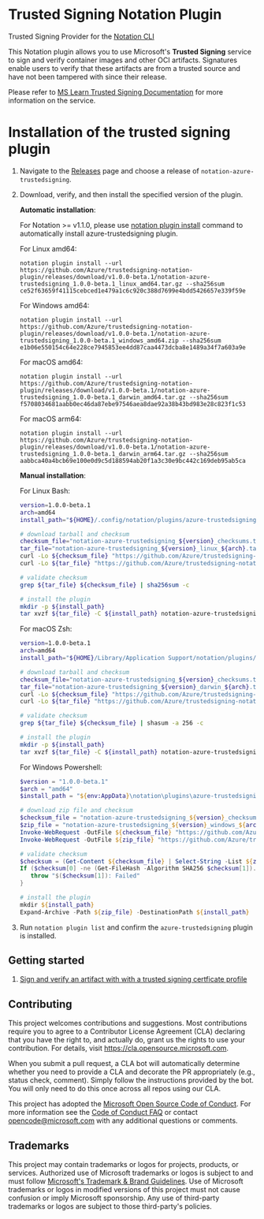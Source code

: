 # Trusted Signing Notation Plugin

Trusted Signing Provider for the [Notation CLI](https://github.com/notaryproject/notation)

This Notation plugin allows you to use Microsoft's **Trusted Signing** service to sign and verify container images and other OCI artifacts. Signatures enable users to verify that these artifacts are from a trusted source and have not been tampered with since their release.

Please refer to [MS Learn Trusted Signing Documentation](https://learn.microsoft.com/en-us/azure/trusted-signing/) for more information on the service.

# Installation of the trusted signing plugin

1. Navigate to the [Releases](https://github.com/Azure/trustedsigning-notation-plugin/releases) page and choose a release of `notation-azure-trustedsigning`.
2. Download, verify, and then install the specified version of the plugin.

   **Automatic installation**:

   For Notation >= v1.1.0, please use [notation plugin install](https://github.com/notaryproject/notation/blob/v1.1.0/specs/commandline/plugin.md#notation-plugin-install) command to automatically install azure-trustedsigning plugin.

   For Linux amd64:

   ```
   notation plugin install --url https://github.com/Azure/trustedsigning-notation-plugin/releases/download/v1.0.0-beta.1/notation-azure-trustedsigning_1.0.0-beta.1_linux_amd64.tar.gz --sha256sum ce52f63659f41115cebced1e479a1c6c920c388d7699e4bdd5426657e339f59e
   ```

   For Windows amd64:

   ```
   notation plugin install --url https://github.com/Azure/trustedsigning-notation-plugin/releases/download/v1.0.0-beta.1/notation-azure-trustedsigning_1.0.0-beta.1_windows_amd64.zip --sha256sum e1b06e550154c64e228ce7945853ee4dd87caa4473dcba8e1489a34f7a603a9e
   ```

   For macOS amd64:

   ```
   notation plugin install --url https://github.com/Azure/trustedsigning-notation-plugin/releases/download/v1.0.0-beta.1/notation-azure-trustedsigning_1.0.0-beta.1_darwin_amd64.tar.gz --sha256sum f5708034681aabb0ec46da87ebe97546aea8dae92a38b43bd983e28c823f1c53
   ```

   For macOS arm64:

   ```
   notation plugin install --url https://github.com/Azure/trustedsigning-notation-plugin/releases/download/v1.0.0-beta.1/notation-azure-trustedsigning_1.0.0-beta.1_darwin_arm64.tar.gz --sha256sum aabbca40a4bcb69e100e0d9c5d188594ab20f1a3c30e9bc442c169deb95ab5ca
   ```
    **Manual installation**:

   For Linux Bash:

   ```bash
   version=1.0.0-beta.1
   arch=amd64
   install_path="${HOME}/.config/notation/plugins/azure-trustedsigning"

   # download tarball and checksum
   checksum_file="notation-azure-trustedsigning_${version}_checksums.txt"
   tar_file="notation-azure-trustedsigning_${version}_linux_${arch}.tar.gz"
   curl -Lo ${checksum_file} "https://github.com/Azure/trustedsigning-notation-plugin/releases/download/v${version}/${checksum_file}"
   curl -Lo ${tar_file} "https://github.com/Azure/trustedsigning-notation-plugin/releases/download/v${version}/${tar_file}"

   # validate checksum
   grep ${tar_file} ${checksum_file} | sha256sum -c

   # install the plugin
   mkdir -p ${install_path}
   tar xvzf ${tar_file} -C ${install_path} notation-azure-trustedsigning
   ```

   For macOS Zsh:

   ```zsh
   version=1.0.0-beta.1
   arch=amd64
   install_path="${HOME}/Library/Application Support/notation/plugins/azure-trustedsigning"

   # download tarball and checksum
   checksum_file="notation-azure-trustedsigning_${version}_checksums.txt"
   tar_file="notation-azure-trustedsigning_${version}_darwin_${arch}.tar.gz"
   curl -Lo ${checksum_file} "https://github.com/Azure/trustedsigning-notation-plugin/releases/download/v${version}/${checksum_file}"
   curl -Lo ${tar_file} "https://github.com/Azure/trustedsigning-notation-plugin/releases/download/v${version}/${tar_file}"

   # validate checksum
   grep ${tar_file} ${checksum_file} | shasum -a 256 -c

   # install the plugin
   mkdir -p ${install_path}
   tar xvzf ${tar_file} -C ${install_path} notation-azure-trustedsigning
   ```

   For Windows Powershell:

   ```powershell
   $version = "1.0.0-beta.1"
   $arch = "amd64"
   $install_path = "${env:AppData}\notation\plugins\azure-trustedsigning"

   # download zip file and checksum
   $checksum_file = "notation-azure-trustedsigning_${version}_checksums.txt"
   $zip_file = "notation-azure-trustedsigning_${version}_windows_${arch}.zip"
   Invoke-WebRequest -OutFile ${checksum_file} "https://github.com/Azure/trustedsigning-notation-plugin/releases/download/v${version}/${checksum_file}"
   Invoke-WebRequest -OutFile ${zip_file} "https://github.com/Azure/trustedsigning-notation-plugin/releases/download/v${version}/${zip_file}"

   # validate checksum
   $checksum = (Get-Content ${checksum_file} | Select-String -List ${zip_file}).Line.Split() | Where-Object {$_}
   If ($checksum[0] -ne (Get-FileHash -Algorithm SHA256 $checksum[1]).Hash) {
      throw "$($checksum[1]): Failed"
   }

   # install the plugin
   mkdir ${install_path}
   Expand-Archive -Path ${zip_file} -DestinationPath ${install_path}
   ```

3. Run `notation plugin list` and confirm the `azure-trustedsigning` plugin is installed.

## Getting started

1. [Sign and verify an artifact with with a trusted signing certficate profile](docs/sign-and-verify.md)


## Contributing

This project welcomes contributions and suggestions.  Most contributions require you to agree to a
Contributor License Agreement (CLA) declaring that you have the right to, and actually do, grant us
the rights to use your contribution. For details, visit https://cla.opensource.microsoft.com.

When you submit a pull request, a CLA bot will automatically determine whether you need to provide
a CLA and decorate the PR appropriately (e.g., status check, comment). Simply follow the instructions
provided by the bot. You will only need to do this once across all repos using our CLA.

This project has adopted the [Microsoft Open Source Code of Conduct](https://opensource.microsoft.com/codeofconduct/).
For more information see the [Code of Conduct FAQ](https://opensource.microsoft.com/codeofconduct/faq/) or
contact [opencode@microsoft.com](mailto:opencode@microsoft.com) with any additional questions or comments.

## Trademarks

This project may contain trademarks or logos for projects, products, or services. Authorized use of Microsoft
trademarks or logos is subject to and must follow
[Microsoft's Trademark & Brand Guidelines](https://www.microsoft.com/en-us/legal/intellectualproperty/trademarks/usage/general).
Use of Microsoft trademarks or logos in modified versions of this project must not cause confusion or imply Microsoft sponsorship.
Any use of third-party trademarks or logos are subject to those third-party's policies.
